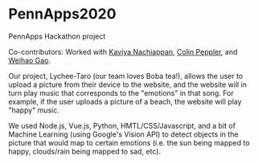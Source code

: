 # PennApps2020
PennApps Hackathon project

Co-contributors: Worked with [Kaviya Nachiappan](https://github.com/KaviyaNachiappan), [Colin Peppler](https://github.com/ColinPeppler), and [Weihao Gao](https://github.com/weihao).

Our project, Lychee-Taro (our team loves Boba tea!), allows the user to upload a picture from their device to the website, and the website will in turn play music that
corresponds to the "emotions" in that song. For example, if the user uploads a picture of a beach, the website will play "happy" music.

We used Node.js, Vue.js, Python, HMTL/CSS/Javascript, and a bit of Machine Learning (using Google's Vision API) to detect objects in the picture that would map to 
certain emotions (i.e. the sun being mapped to happy, clouds/rain being mapped to sad, etc). 
